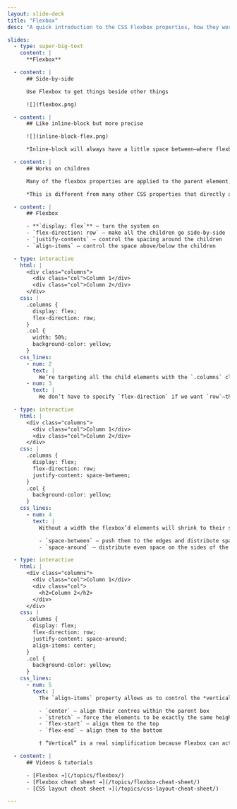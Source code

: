 ```yaml
---
layout: slide-deck
title: "Flexbox"
desc: "A quick introduction to the CSS Flexbox properties, how they work and what they do."

slides:
  - type: super-big-text
    content: |
      **Flexbox**

  - content: |
      ## Side-by-side

      Use Flexbox to get things beside other things

      ![](flexbox.png)

  - content: |
      ## Like inline-block but more precise

      ![](inline-block-flex.png)

      *Inline-block will always have a little space between—where flexboxes can touch.*

  - content: |
      ## Works on children

      Many of the flexbox properties are applied to the parent element, but affect the child elements.

      *This is different from many other CSS properties that directly affect the selected element.*

  - content: |
      ## Flexbox

      - **`display: flex`** — turn the system on
      - `flex-direction: row` — make all the children go side-by-side
      - `justify-contents` — control the spacing around the children
      - `align-items` — control the space above/below the children

  - type: interactive
    html: |
      <div class="columns">
        <div class="col">Column 1</div>
        <div class="col">Column 2</div>
      </div>
    css: |
      .columns {
        display: flex;
        flex-direction: row;
      }
      .col {
        width: 50%;
        background-color: yellow;
      }
    css_lines:
      - num: 2
        text: |
          We’re targeting all the child elements with the `.columns` class and applying a flexbox layout to them.
      - num: 3
        text: |
          We don’t have to specify `flex-direction` if we want `row`—that’s the default. I’ve added it here just be more explicit.

  - type: interactive
    html: |
      <div class="columns">
        <div class="col">Column 1</div>
        <div class="col">Column 2</div>
      </div>
    css: |
      .columns {
        display: flex;
        flex-direction: row;
        justify-content: space-between;
      }
      .col {
        background-color: yellow;
      }
    css_lines:
      - num: 4
        text: |
          Without a width the flexbox’d elements will shrink to their smallest size. We can control how they are arranged using the `justify-content` property.

          - `space-between` — push them to the edges and distribute space between them evenly
          - `space-around` — distribute even space on the sides of the boxes, meaning they will no longer touch the edges

  - type: interactive
    html: |
      <div class="columns">
        <div class="col">Column 1</div>
        <div class="col">
          <h2>Column 2</h2>
        </div>
      </div>
    css: |
      .columns {
        display: flex;
        flex-direction: row;
        justify-content: space-around;
        align-items: center;
      }
      .col {
        background-color: yellow;
      }
    css_lines:
      - num: 5
        text: |
          The `align-items` property allows us to control the *vertical†* alignment of the elements in a row.

          - `center` — align their centres within the parent box
          - `stretch` — force the elements to be exactly the same height
          - `flex-start` — align them to the top
          - `flex-end` — align them to the bottom

          † “Vertical” is a real simplification because Flexbox can actually work vertically too, so `align-items` technically works on the “cross axis” of the flex container. [Learn more about flexbox axes ➔](/topics/flexbox/#vertically-flexible--wrapping)

  - content: |
      ## Videos & tutorials

      - [Flexbox ➔](/topics/flexbox/)
      - [Flexbox cheat sheet ➔](/topics/flexbox-cheat-sheet/)
      - [CSS layout cheat sheet ➔](/topics/css-layout-cheat-sheet/)

---
```

